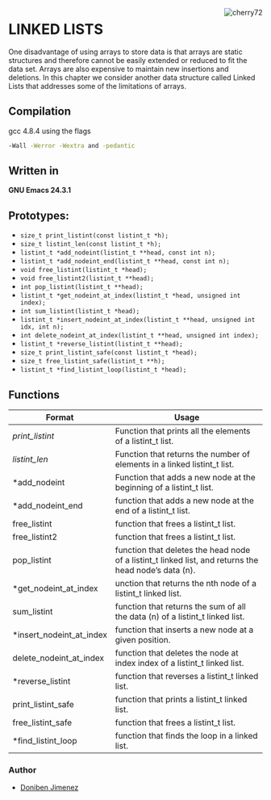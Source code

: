 <a href="https://holbertonschool.com"><img src="https://i.ibb.co/RyBcXY6/cherry72.png" align="right" alt="cherry72" border="0"></a>

# LINKED LISTS

One disadvantage of using arrays to store data is that arrays are static structures and therefore cannot be easily extended or reduced to fit the data set. Arrays are also expensive to maintain new insertions and deletions. In this chapter we consider another data structure called Linked Lists that addresses some of the limitations of arrays.

## Compilation

gcc 4.8.4 using the flags 
```sh
-Wall -Werror -Wextra and -pedantic
```
## Written in

**GNU Emacs 24.3.1**

## Prototypes:

* ```size_t print_listint(const listint_t *h);```
* ```size_t listint_len(const listint_t *h);```
* ```listint_t *add_nodeint(listint_t **head, const int n);```
* ```listint_t *add_nodeint_end(listint_t **head, const int n);```
* ```void free_listint(listint_t *head);```
* ```void free_listint2(listint_t **head);```
* ```int pop_listint(listint_t **head);```
* ```listint_t *get_nodeint_at_index(listint_t *head, unsigned int index);```
* ```int sum_listint(listint_t *head);```
* ```listint_t *insert_nodeint_at_index(listint_t **head, unsigned int idx, int n);```
* ```int delete_nodeint_at_index(listint_t **head, unsigned int index);```
* ```listint_t *reverse_listint(listint_t **head);```
* ```size_t print_listint_safe(const listint_t *head);```
* ```size_t free_listint_safe(listint_t **h);```
* ```listint_t *find_listint_loop(listint_t *head);```

## Functions

| Format | Usage |
| ------ | ------ |
| *print_listint* | Function that prints all the elements of a listint_t list. |
| *listint_len* | Function that returns the number of elements in a linked listint_t list. |
| *add_nodeint | Function that adds a new node at the beginning of a listint_t list. |
| *add_nodeint_end | function that adds a new node at the end of a listint_t list. |
| free_listint |  function that frees a listint_t list. |
| free_listint2 | function that frees a listint_t list. |
| pop_listint | function that deletes the head node of a listint_t linked list, and returns the head node’s data (n). |
| *get_nodeint_at_index | unction that returns the nth node of a listint_t linked list. |
| sum_listint | function that returns the sum of all the data (n) of a listint_t linked list.
| *insert_nodeint_at_index | function that inserts a new node at a given position. |
| delete_nodeint_at_index | function that deletes the node at index index of a listint_t linked list. |
| *reverse_listint | function that reverses a listint_t linked list. |
| print_listint_safe | function that prints a listint_t linked list. |
| free_listint_safe | function that frees a listint_t list. |
| *find_listint_loop | function that finds the loop in a linked list. |

### Author

 - [Doniben Jimenez](https://github.com/Doniben)
